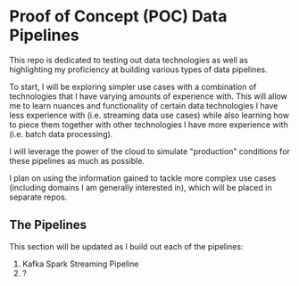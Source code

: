 # Proof of Concept (POC) Data Pipelines

This repo is dedicated to testing out data technologies as well as highlighting my proficiency at building various types of data pipelines.

To start, I will be exploring simpler use cases with a combination of technologies that I have varying amounts of experience with. This will allow me to learn nuances and functionality of certain data technologies I have less experience with (i.e. streaming data use cases) while also learning how to piece them together with other technologies I have more experience with (i.e. batch data processing).

I will leverage the power of the cloud to simulate "production" conditions for these pipelines as much as possible.

I plan on using the information gained to tackle more complex use cases (including domains I am generally interested in), which will be placed in separate repos.

## The Pipelines

This section will be updated as I build out each of the pipelines:

1. Kafka Spark Streaming Pipeline
2. ?